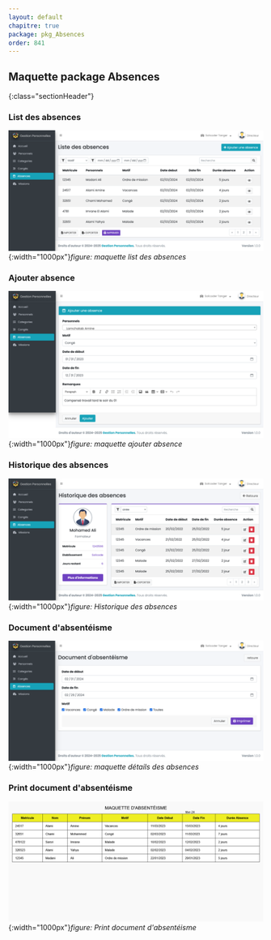 ```yaml
---
layout: default
chapitre: true
package: pkg_Absences
order: 841
---
```


## Maquette package Absences
{:class="sectionHeader"}

<!-- new slide -->


### List des absences
![List des absences](../images/List-absences.png){:width="1000px"}*figure: maquette list des absences*

<!-- new slide -->

### Ajouter absence
![maquette ajouter absence](../images/Ajouter-absence.png){:width="1000px"}*figure: maquette ajouter absence*

<!-- new slide -->
### Historique des absences
![Historique des absences](../images/historique-absences.png){:width="1000px"}*figure: Historique des absences*


<!-- new slide -->

### Document d'absentéisme

![maquette détails des absences](../images/document-absenteisme.png){:width="1000px"}*figure: maquette détails des absences*


<!-- new slide -->

### Print document d'absentéisme
![Print document d'absentéisme](../images/print-absenteisme.png){:width="1000px"}*figure: Print document d'absentéisme*


<!-- new slide -->
